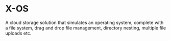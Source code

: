 # X-OS
A cloud storage solution that simulates an operating system, complete with a file system, drag and drop file management, directory nesting, multiple file uploads etc.
